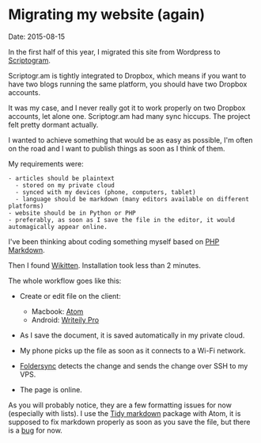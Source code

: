 # Migrating my website (again)
Date: 2015-08-15

In the first half of this year, I migrated this site from Wordpress to [Scriptogram].

Scriptogr.am is tightly integrated to Dropbox, which means if you want to have two blogs running the same platform, you should have two Dropbox accounts.

It was my case, and I never really got it to work properly on two Dropbox accounts, let alone one. Scriptogr.am had many sync hiccups. The project felt pretty dormant actually.

I wanted to achieve something that would be as easy as possible, I'm often on the road and I want to publish things as soon as I think of them.

My requirements were:

```
- articles should be plaintext
  - stored on my private cloud
  - synced with my devices (phone, computers, tablet)
  - language should be markdown (many editors available on different platforms)
- website should be in Python or PHP
- preferably, as soon as I save the file in the editor, it would automagically appear online.
```

I've been thinking about coding something myself based on [PHP Markdown].

Then I found [Wikitten]. Installation took less than 2 minutes.

The whole workflow goes like this:
- Create or edit file on the client:
  - Macbook: [Atom]
  - Android: [Writeily Pro]

- As I save the document, it is saved automatically in my private cloud.
- My phone picks up the file as soon as it connects to a Wi-Fi network.
- [Foldersync] detects the change and sends the change over SSH to my VPS.
- The page is online.

As you will probably notice, they are a few formatting issues for now (especially with lists). I use the [Tidy markdown](https://github.com/slang800/atom-tidy-markdown/) package with Atom, it is supposed to fix markdown properly as soon as you save the file, but there is a [bug](https://github.com/slang800/tidy-markdown/issues/15) for now.

[scriptogram]: http://scriptogr.am
[php markdown]: https://michelf.ca/projects/php-markdown/
[wikitten]: https://github.com/victorstanciu/Wikitten
[atom]: https://atom.io
[foldersync]: https://play.google.com/store/apps/details?id=dk.tacit.android.foldersync.full
[writeily pro]: https://play.google.com/store/apps/details?id=me.writeily
